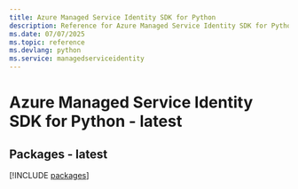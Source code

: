 ```yaml
---
title: Azure Managed Service Identity SDK for Python
description: Reference for Azure Managed Service Identity SDK for Python
ms.date: 07/07/2025
ms.topic: reference
ms.devlang: python
ms.service: managedserviceidentity
---
```

# Azure Managed Service Identity SDK for Python - latest
## Packages - latest
[!INCLUDE [packages](managed-service-identity-index.md)]